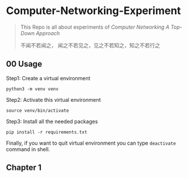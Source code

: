 # Computer-Networking-Experiment

> This Repo is all about experiments of *Computer Networking A Top-Down Approach*
>
> 不闻不若闻之， 闻之不若见之，见之不若知之，知之不若行之

## 00 Usage

Step1: Create a virtual environment

```python3 -m venv venv```

Step2: Activate this virtual environment

```source venv/bin/activate```

Step3: Install all the needed packages

```pip install -r requirements.txt```

Finally, if you want to quit virtual environment you can type ```deactivate``` command in shell.

## Chapter 1
